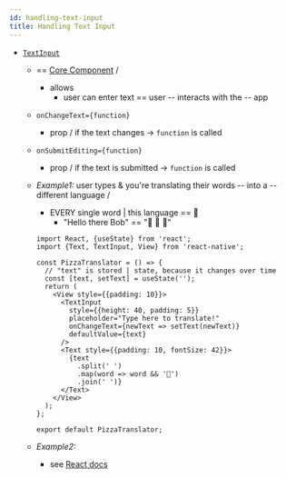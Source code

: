 ```yaml
---
id: handling-text-input
title: Handling Text Input
---
```


* [`TextInput`](textinput#content)
  * == [Core Component](intro-react-native-components) /
    * allows
      * user can enter text == user -- interacts with the -- app
  * `onChangeText={function}`
    * prop / if the text changes -> `function` is called
  * `onSubmitEditing={function}`
    * prop / if the text is submitted -> `function` is called
  * _Example1:_ user types & you're translating their words -- into a -- different language /
    * EVERY single word | this language == 🍕 
      * "Hello there Bob" == "🍕 🍕 🍕"

    ```SnackPlayer name=Handling%20Text%20Input
    import React, {useState} from 'react';
    import {Text, TextInput, View} from 'react-native';
    
    const PizzaTranslator = () => {
      // "text" is stored | state, because it changes over time
      const [text, setText] = useState('');
      return (
        <View style={{padding: 10}}>
          <TextInput
            style={{height: 40, padding: 5}}
            placeholder="Type here to translate!"
            onChangeText={newText => setText(newText)}
            defaultValue={text}
          />
          <Text style={{padding: 10, fontSize: 42}}>
            {text
              .split(' ')
              .map(word => word && '🍕')
              .join(' ')}
          </Text>
        </View>
      );
    };
    
    export default PizzaTranslator;
    ```
  * _Example2:_
    * see [React docs](https://react.dev/reference/react-dom/components/input#controlling-an-input-with-a-state-variable)
